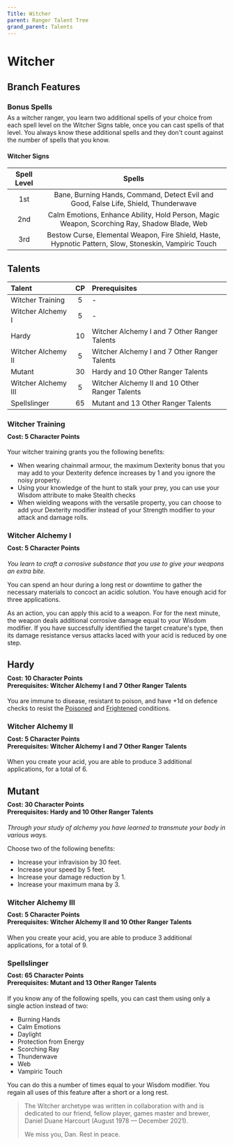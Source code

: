 ```yaml
---
Title: Witcher
parent: Ranger Talent Tree
grand_parent: Talents
---
```


# Witcher

## Branch Features

### Bonus Spells

<div style="margin-top:-10px;"></div>

As a witcher ranger, you learn two additional spells of your choice from each spell level on the Witcher Signs table, once you can cast spells of that level. You always know these additional spells and they don't count against the number of spells that you know.

#### Witcher Signs

| Spell Level | Spells |
|:-----------:|:------:|
| 1st | Bane, Burning Hands, Command, Detect Evil and Good, False Life, Shield, Thunderwave |
| 2nd | Calm Emotions, Enhance Ability, Hold Person, Magic Weapon, Scorching Ray, Shadow Blade, Web |
| 3rd | Bestow Curse, Elemental Weapon, Fire Shield, Haste, Hypnotic Pattern, Slow, Stoneskin, Vampiric Touch |

## Talents

| Talent | CP | Prerequisites |
|:-------|:--:|:--------------|
| Witcher Training    | 5  | - |
| Witcher Alchemy I   | 5  | - |
| Hardy               | 10 | Witcher Alchemy I and 7 Other Ranger Talents |
| Witcher Alchemy II  | 5  | Witcher Alchemy I and 7 Other Ranger Talents |  
| Mutant              | 30 | Hardy and 10 Other Ranger Talents |
| Witcher Alchemy III | 5  | Witcher Alchemy II and 10 Other Ranger Talents |  
| Spellslinger        | 65 | Mutant and 13 Other Ranger Talents |

### Witcher Training

<div style="margin-top:-10px;"></div>

#### **Cost:** 5 Character Points
Your witcher training grants you the following benefits:
* When wearing chainmail armour, the maximum Dexterity bonus that you may add to your Dexterity defence increases by 1 and you ignore the noisy property.
* Using your knowledge of the hunt to stalk your prey, you can use your Wisdom attribute to make Stealth checks
* When wielding weapons with the versatile property, you can choose to add your Dexterity modifier instead of your Strength modifier to your attack and damage rolls.

### Witcher Alchemy I

<div style="margin-top:-10px;"></div>

#### **Cost:** 5 Character Points
*You learn to craft a corrosive substance that you use to give your weapons an extra bite.*

You can spend an hour during a long rest or downtime to gather the necessary materials to concoct an acidic solution. You have enough acid for three applications.

As an action, you can apply this acid to a weapon. For for the next minute, the weapon deals additional corrosive damage equal to your Wisdom modifier. If you have successfully identified the target creature's type, then its damage resistance versus attacks laced with your acid is reduced by one step.

## Hardy

<div style="margin-top:-10px;"></div>

#### **Cost:** 10 Character Points<br>**Prerequisites:** Witcher Alchemy I and 7 Other Ranger Talents
You are immune to disease, resistant to poison, and have +1d on defence checks to resist the [Poisoned](https://stormchaserroleplaying.com/stormchaserRPG/Conditions/Poisoned/) and [Frightened](https://stormchaserroleplaying.com/stormchaserRPG/Conditions/Frightened/) conditions.

### Witcher Alchemy II

<div style="margin-top:-10px;"></div>

#### **Cost:** 5 Character Points<br>**Prerequisites:** Witcher Alchemy I and 7 Other Ranger Talents
When you create your acid, you are able to produce 3 additional applications, for a total of 6.

## Mutant

<div style="margin-top:-10px;"></div>

#### **Cost:** 30 Character Points<br>**Prerequisites:** Hardy and 10 Other Ranger Talents
*Through your study of alchemy you have learned to transmute your body in various ways.*

Choose two of the following benefits:
* Increase your infravision by 30 feet.
* Increase your speed by 5 feet.
* Increase your damage reduction by 1.
* Increase your maximum mana by 3.

### Witcher Alchemy III

<div style="margin-top:-10px;"></div>

#### **Cost:** 5 Character Points<br>**Prerequisites:** Witcher Alchemy II and 10 Other Ranger Talents
When you create your acid, you are able to produce 3 additional applications, for a total of 9.

### Spellslinger

<div style="margin-top:-10px;"></div>

#### **Cost:** 65 Character Points<br>**Prerequisites:** Mutant and 13 Other Ranger Talents
If you know any of the following spells, you can cast them using only a single action instead of two:
* Burning Hands
* Calm Emotions
* Daylight
* Protection from Energy
* Scorching Ray
* Thunderwave
* Web
* Vampiric Touch

You can do this a number of times equal to your Wisdom modifier. You regain all uses of this feature after a short or a long rest.

> The Witcher archetype was written in collaboration with and is dedicated to our friend, fellow player, games master and brewer, Daniel Duane Harcourt (August 1978 — December 2021).
> 
> We miss you, Dan. Rest in peace.

